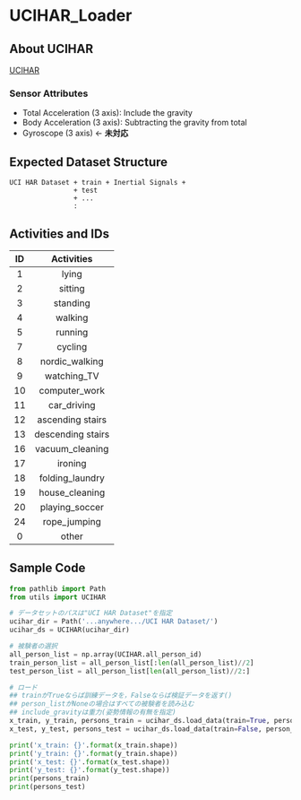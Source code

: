 # UCIHAR_Loader

## About UCIHAR

[UCIHAR](https://archive.ics.uci.edu/ml/datasets/human+activity+recognition+using+smartphones)

### Sensor Attributes

- Total Acceleration (3 axis): Include the gravity
- Body Acceleration (3 axis): Subtracting the gravity from total
- Gyroscope (3 axis) <- **未対応**

## Expected Dataset Structure

```
UCI HAR Dataset + train + Inertial Signals + 
                + test
                + ...
                :
```

## Activities and IDs

| ID | Activities | 
|:---:|:-----:|
|1  | lying |
|2  | sitting |
|3  | standing |
|4  | walking |
|5  | running |
|7  | cycling |
|8  | nordic_walking |
|9  | watching_TV |
|10 | computer_work |
|11 | car_driving |
|12 | ascending stairs |
|13 | descending stairs |
|16 | vacuum_cleaning |
|17 | ironing |
|18 | folding_laundry |
|19 | house_cleaning |
|20 | playing_soccer |
|24 | rope_jumping |
|0  | other |

## Sample Code

```python
from pathlib import Path
from utils import UCIHAR

# データセットのパスは"UCI HAR Dataset"を指定
ucihar_dir = Path('...anywhere.../UCI HAR Dataset/')
ucihar_ds = UCIHAR(ucihar_dir)

# 被験者の選択
all_person_list = np.array(UCIHAR.all_person_id)
train_person_list = all_person_list[:len(all_person_list)//2]
test_person_list = all_person_list[len(all_person_list)//2:]

# ロード
## trainがTrueならば訓練データを，Falseならば検証データを返す()
## person_listがNoneの場合はすべての被験者を読み込む
## include_gravityは重力(姿勢情報の有無を指定)
x_train, y_train, persons_train = ucihar_ds.load_data(train=True, person_list=train_person_list, include_gravity=True)
x_test, y_test, persons_test = ucihar_ds.load_data(train=False, person_list=test_person_list, include_gravity=True)

print('x_train: {}'.format(x_train.shape))
print('y_train: {}'.format(y_train.shape))
print('x_test: {}'.format(x_test.shape))
print('y_test: {}'.format(y_test.shape))
print(persons_train)
print(persons_test)
```



